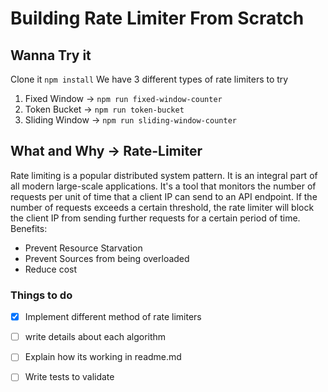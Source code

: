 # Building Rate Limiter From Scratch

## Wanna Try it

Clone it `npm install`
We have 3 different types of rate limiters to try
1.  Fixed Window -> `npm run fixed-window-counter`
2.  Token Bucket -> `npm run token-bucket`
3.  Sliding Window -> `npm run sliding-window-counter`

## What and Why -> Rate-Limiter
Rate limiting is a popular distributed system pattern. It is an integral part of all modern large-scale applications.
It's a tool that monitors the number of requests per unit of time that a client IP can send to an API endpoint. If the number of requests exceeds a certain threshold, the rate limiter will block the client IP from sending further requests for a certain period of time.
Benefits:
-   Prevent Resource Starvation
-   Prevent Sources from being overloaded
-   Reduce cost

### Things to do
- [X] Implement different method of rate limiters
- [ ] write details about each algorithm
- [ ] Explain how its working in readme.md
- [ ] Write tests to validate

